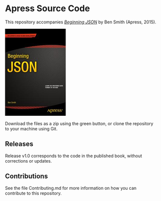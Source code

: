 # Apress Source Code

This repository accompanies [*Beginning JSON*](http://www.apress.com/9781484202036) by Ben Smith (Apress, 2015).

![Cover image](9781484202036.jpg)

Download the files as a zip using the green button, or clone the repository to your machine using Git.

## Releases

Release v1.0 corresponds to the code in the published book, without corrections or updates.

## Contributions

See the file Contributing.md for more information on how you can contribute to this repository.
